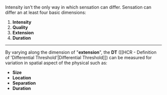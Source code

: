 Intensity isn't the only way in which sensation can differ.
Sensation can differ an at least four basic dimensions:
1. **Intensity**
2. **Quality**
3. **Extension**
4. **Duration**
----
By varying along the dimension of "**extension**", the **DT** ([[HCR - Definition of 'Differential Threshold'|Differential Threshold]]) can be measured for variation in spatial aspect of the physical such as:
- **Size**
- **Location**
- **Separation**
- **Duration**

